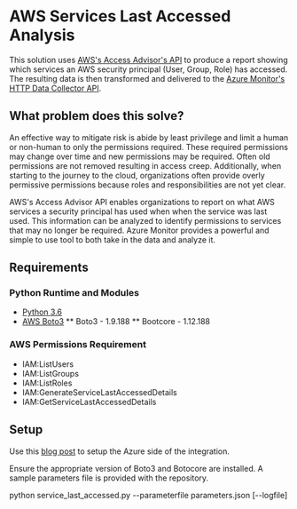 # AWS Services Last Accessed Analysis
This solution uses [AWS's Access Advisor's API](https://docs.aws.amazon.com/IAM/latest/UserGuide/access_policies_access-advisor.html) to produce a report showing which services an AWS security principal (User, Group, Role) has accessed.  The resulting data is then transformed and delivered to the [Azure Monitor's HTTP Data Collector API](https://docs.microsoft.com/en-us/azure/azure-monitor/platform/data-collector-api).  

## What problem does this solve?
An effective way to mitigate risk is abide by least privilege and limit a human or non-human to only the permissions required.  These required permissions may change over time and new permissions may be required.  Often old permissions are not removed resulting in access creep.  Additionally, when starting to the journey to the cloud, organizations often provide overly permissive permissions because roles and responsibilities are not yet clear.

AWS's Access Advisor API enables organizations to report on what AWS services a security principal has used when when the service was last used.  This information can be analyzed to identify permissions to services that may no longer be required.  Azure Monitor provides a powerful and simple to use tool to both take in the data and analyze it.

## Requirements

### Python Runtime and Modules
* [Python 3.6](https://www.python.org/downloads/release/python-360/)
* [AWS Boto3](https://boto3.amazonaws.com/v1/documentation/api/latest/index.html?id=docs_gateway)
** Boto3 - 1.9.188
** Bootcore - 1.12.188

### AWS Permissions Requirement
* IAM:ListUsers
* IAM:ListGroups
* IAM:ListRoles
* IAM:GenerateServiceLastAccessedDetails
* IAM:GetServiceLastAccessedDetails

## Setup

Use this [blog post](https://journeyofthegeek.com/2019/07/08/visualizing-aws-logging-data-in-azure-monitor-part-2/) to setup the Azure side of the integration.

Ensure the appropriate version of Boto3 and Botocore are installed. A sample parameters file is provided with the repository.

python service_last_accessed.py --parameterfile parameters.json [--logfile]

